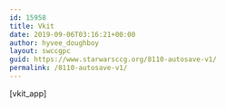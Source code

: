 ```yaml
---
id: 15958
title: Vkit
date: 2019-09-06T03:16:21+00:00
author: hyvee_doughboy
layout: swccgpc
guid: https://www.starwarsccg.org/8110-autosave-v1/
permalink: /8110-autosave-v1/
---
```

[vkit_app]